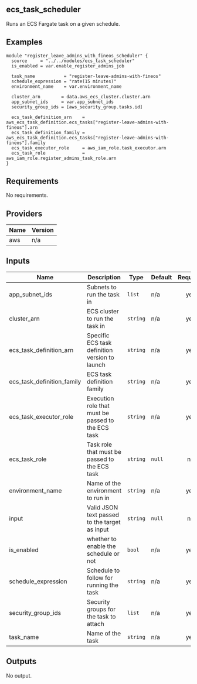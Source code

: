 ## ecs_task_scheduler

Runs an ECS Fargate task on a given schedule.

## Examples

```
module "register_leave_admins_with_fineos_scheduler" {
  source     = "../../modules/ecs_task_scheduler"
  is_enabled = var.enable_register_admins_job

  task_name           = "register-leave-admins-with-fineos"
  schedule_expression = "rate(15 minutes)"
  environment_name    = var.environment_name

  cluster_arn        = data.aws_ecs_cluster.cluster.arn
  app_subnet_ids     = var.app_subnet_ids
  security_group_ids = [aws_security_group.tasks.id]

  ecs_task_definition_arn    = aws_ecs_task_definition.ecs_tasks["register-leave-admins-with-fineos"].arn
  ecs_task_definition_family = aws_ecs_task_definition.ecs_tasks["register-leave-admins-with-fineos"].family
  ecs_task_executor_role     = aws_iam_role.task_executor.arn
  ecs_task_role              = aws_iam_role.register_admins_task_role.arn
}
```

## Requirements

No requirements.

## Providers

| Name | Version |
|------|---------|
| aws | n/a |

## Inputs

| Name | Description | Type | Default | Required |
|------|-------------|------|---------|:--------:|
| app\_subnet\_ids | Subnets to run the task in | `list` | n/a | yes |
| cluster\_arn | ECS cluster to run the task in | `string` | n/a | yes |
| ecs\_task\_definition\_arn | Specific ECS task definition version to launch | `string` | n/a | yes |
| ecs\_task\_definition\_family | ECS task definition family | `string` | n/a | yes |
| ecs\_task\_executor\_role | Execution role that must be passed to the ECS task | `string` | n/a | yes |
| ecs\_task\_role | Task role that must be passed to the ECS task | `string` | `null` | no |
| environment\_name | Name of the environment to run in | `string` | n/a | yes |
| input | Valid JSON text passed to the target as input | `string` | `null` | no |
| is\_enabled | whether to enable the schedule or not | `bool` | n/a | yes |
| schedule\_expression | Schedule to follow for running the task | `string` | n/a | yes |
| security\_group\_ids | Security groups for the task to attach | `list` | n/a | yes |
| task\_name | Name of the task | `string` | n/a | yes |

## Outputs

No output.

